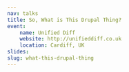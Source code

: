 ```yaml
---
nav: talks
title: So, What is This Drupal Thing?
event:
    name: Unified Diff
    website: http://unifieddiff.co.uk
    location: Cardiff, UK
slides:
slug: what-this-drupal-thing
---
```

